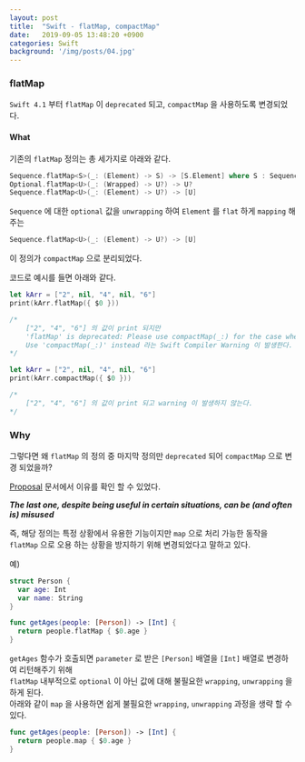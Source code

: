 ```yaml
---
layout: post
title:  "Swift - flatMap, compactMap"
date:   2019-09-05 13:48:20 +0900
categories: Swift
background: '/img/posts/04.jpg'
---
```


<!-- # Swift - flatMap, compactMap -->

### flatMap

`Swift 4.1` 부터 `flatMap` 이 `deprecated` 되고, `compactMap` 을 사용하도록 변경되었다.

<!-- 변경점이 무엇이며 왜 변경되었는지 -->

#### What

기존의 `flatMap` 정의는 총 세가지로 아래와 같다.

```swift
Sequence.flatMap<S>(_: (Element) -> S) -> [S.Element] where S : Sequence
Optional.flatMap<U>(_: (Wrapped) -> U?) -> U?
Sequence.flatMap<U>(_: (Element) -> U?) -> [U]
```

`Sequence` 에 대한 `optional` 값을 `unwrapping` 하여 `Element` 를 `flat` 하게 `mapping` 해주는  
```swift
Sequence.flatMap<U>(_: (Element) -> U?) -> [U]
```

이 정의가 `compactMap` 으로 분리되었다.  

코드로 예시를 들면 아래와 같다.

```swift
let kArr = ["2", nil, "4", nil, "6"]
print(kArr.flatMap({ $0 }))

/*
    ["2", "4", "6"] 의 값이 print 되지만
    'flatMap' is deprecated: Please use compactMap(_:) for the case where closure returns an optional value
    Use 'compactMap(_:)' instead 라는 Swift Compiler Warning 이 발생한다.
*/
```

```swift
let kArr = ["2", nil, "4", nil, "6"]
print(kArr.compactMap({ $0 }))

/*
    ["2", "4", "6"] 의 값이 print 되고 warning 이 발생하지 않는다.
*/
```


### Why

그렇다면 왜 `flatMap` 의 정의 중 마지막 정의만 `deprecated` 되어 `compactMap` 으로 변경 되었을까?

[Proposal](https://github.com/apple/swift-evolution/blob/master/proposals/0187-introduce-filtermap.md#motivation) 문서에서 이유를 확인 할 수 있었다.

__*The last one, despite being useful in certain situations, can be (and often is) misused*__

즉, 해당 정의는 특정 상황에서 유용한 기능이지만 `map` 으로 처리 가능한 동작을 `flatMap` 으로 오용 하는 상황을 방지하기 위해 변경되었다고 말하고 있다.

예)
```swift
struct Person {
  var age: Int
  var name: String
}

func getAges(people: [Person]) -> [Int] {
  return people.flatMap { $0.age }
}
```

`getAges` 함수가 호출되면 `parameter` 로 받은 `[Person]` 배열을 `[Int]` 배열로 변경하여 리턴해주기 위해  
`flatMap` 내부적으로 `optional` 이 아닌 값에 대해 불필요한 `wrapping`, `unwrapping` 을 하게 된다.  
아래와 같이 `map` 을 사용하면 쉽게 불필요한 `wrapping`, `unwrapping` 과정을 생략 할 수 있다.

```swift
func getAges(people: [Person]) -> [Int] {
  return people.map { $0.age }
}
```

<!-- flatMap 의 다른 두가지 정의에 대한 post 는 따로 작성 -->